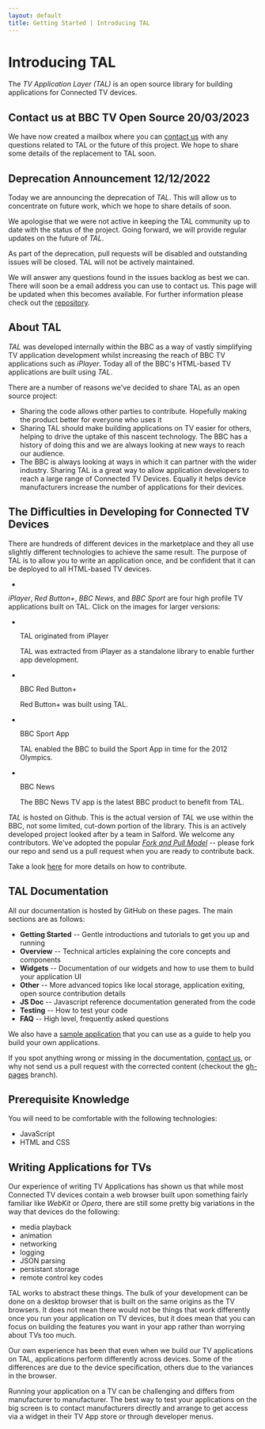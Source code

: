 ```yaml
---
layout: default
title: Getting Started | Introducing TAL
---
```


# Introducing TAL

<p class="lead">The <em>TV Application Layer (TAL)</em> is an open source library for building applications for Connected TV devices.</p>

## Contact us at BBC TV Open Source 20/03/2023

We have now created a mailbox where you can [contact us](mailto:tvopensource@bbc.co.uk) with any questions related to TAL or the
future of this project. We hope to share some details of the replacement to TAL soon.

## Deprecation Announcement 12/12/2022

Today we are announcing the deprecation of *TAL*. This will allow us to concentrate on future work, which
we hope to share details of soon.

We apologise that we were not active in keeping the TAL community up to date with the status of the
project. Going forward, we will provide regular updates on the future of *TAL*. 

As part of the deprecation, pull requests will be disabled and outstanding issues will be closed.
TAL will not be actively maintained. 

We will answer any questions found in the issues backlog as best we can. There will soon be a email address you
can use to contact us. This page will be updated when this becomes available. For further information please check
out the [repository](https://github.com/bbc/tal).

## About TAL 

*TAL* was developed internally within the BBC as a way of vastly simplifying TV application development
whilst increasing the reach of BBC TV applications such as *iPlayer*. Today all of the BBC's HTML-based
TV applications are built using *TAL*.

There are a number of reasons we've decided to share TAL as an open source project:

* Sharing the code allows other parties to contribute. Hopefully making the product better for everyone who uses it
* Sharing TAL should make building applications on TV easier for others, helping to drive the uptake 
of this nascent technology. The BBC has a history of doing this and we are always looking at new 
ways to reach our audience.
* The BBC is always looking at ways in which it can partner with the wider industry. Sharing TAL is a 
great way to allow application developers to reach a large range of Connected TV 
Devices. Equally it helps device manufacturers increase the number of applications for their 
devices.

## The Difficulties in Developing for Connected TV Devices

There are hundreds of different devices in the marketplace and they all use slightly different technologies
to achieve the same result. The purpose of TAL is to allow you to write an application once, and be confident
that it can be deployed to all HTML-based TV devices.

<ul class="thumbnails">
  <li class="span8 offset2">
    <div class="thumbnail">
      <img data-src="{{site.baseurl}}/img/getting-started/bbc-tal.jpg" src="{{site.baseurl}}/img/getting-started/bbc-tal.jpg" alt="">
    </div>
  </li>
</ul>

*iPlayer*, *Red Button+*, *BBC News*, and *BBC Sport* are four high profile TV applications built on TAL. Click on the images for larger versions:

<ul class="thumbnails">
  <li class="span8 offset2">
    <div class="thumbnail">
      <a href="{{site.baseurl}}/img/getting-started/iPlayer.jpg"><img src="{{site.baseurl}}/img/getting-started/iPlayer.jpg" alt=""></a>
      <p class="lead">TAL originated from iPlayer</p>
      <p>TAL was extracted from iPlayer as a standalone library to enable further app development.</p>
    </div>
  </li>
  </ul>

<ul class="thumbnails">
  <li class="span8 offset2">
    <div class="thumbnail">
      <a href="{{site.baseurl}}/img/getting-started/RedButtonPlus.jpg"><img src="{{site.baseurl}}/img/getting-started/RedButtonPlus.jpg" alt=""></a>
      <p class="lead">BBC Red Button+</p>
      <p>Red Button+ was built using TAL.</p>
    </div>
  </li>
</ul>

<ul class="thumbnails">
  <li class="span6">
    <div class="thumbnail">
      <a href="{{site.baseurl}}/img/getting-started/SportApp.jpg"><img data-src="{{site.baseurl}}/img/getting-started/SportApp.jpg" src="{{site.baseurl}}/img/getting-started/SportApp_50.jpg" alt=""></a>
      <p class="lead">BBC Sport App</p>
      <p>TAL enabled the BBC to build the Sport App in time for the 2012 Olympics.</p>
    </div>
  </li>
  <li class="span6">
    <div class="thumbnail">
      <a href="{{site.baseurl}}/img/getting-started/NewsApp.jpg"><img src="{{site.baseurl}}/img/getting-started/NewsApp_50.jpg" alt=""></a>
      <p class="lead">BBC News</p>
      <p>The BBC News TV app is the latest BBC product to benefit from TAL.</p>
    </div>
  </li>
</ul>

*TAL* is hosted on Github. This is the actual version of *TAL* we use within the BBC, not some limited, cut-down portion of the
library. This is an actively developed project looked after by a team in Salford. We
welcome any contributors. We've adopted the popular [*Fork and Pull Model*](https://help.github.com/articles/using-pull-requests)
-- please fork our repo and send us a pull request when you are ready to contribute back.

Take a look [here](../other/contributing.html) for more details on how to contribute.

## TAL Documentation

All our documentation is hosted by GitHub on these pages. The main sections are as follows:

* **Getting Started** -- Gentle introductions and tutorials to get you up and running
* **Overview** -- Technical articles explaining the core concepts and components
* **Widgets** -- Documentation of our widgets and how to use them to build your application UI
* **Other** -- More advanced topics like local storage, application exiting, open source contribution details
* **JS Doc** -- Javascript reference documentation generated from the code
* **Testing** -- How to test your code
* **FAQ** -- High level, frequently asked questions

We also have a [sample application](https://github.com/fmtvp/talexample) that you can use as a guide to
help you build your own applications.

If you spot anything wrong or missing in the documentation, [contact us](../other/contact.html), or why not send us a pull request
with the corrected content (checkout the [gh-pages](https://github.com/fmtvp/tal/tree/gh-pages) branch).

## Prerequisite Knowledge

You will need to be comfortable with the following technologies:

* JavaScript
* HTML and CSS

## Writing Applications for TVs

Our experience of writing TV Applications has shown us that while most
Connected TV devices contain a web browser built upon something
fairly familiar like *WebKit* or *Opera*, there are still some pretty big
variations in the way that devices do the following:

* media playback
* animation
* networking
* logging
* JSON parsing
* persistant storage
* remote control key codes

TAL works to abstract these things. The
bulk of your development can be done on a desktop browser that is built
on the same origins as the TV browsers. It does not mean there would not be
things that work differently once you run your application on TV devices,
but it does mean that you can focus on building the features you want in
your app rather than worrying about TVs too much.

Our own experience has been that even when we build our TV applications
on TAL, applications perform differently across devices. Some of the
differences are due to the device specification, others due to the
variances in the browser.

Running your application on a TV can be challenging and differs from manufacturer
to manufacturer. The best way to test your applications on the big screen is to
contact manufacturers directly and arrange to get access via a widget in their TV
App store or through developer menus.
